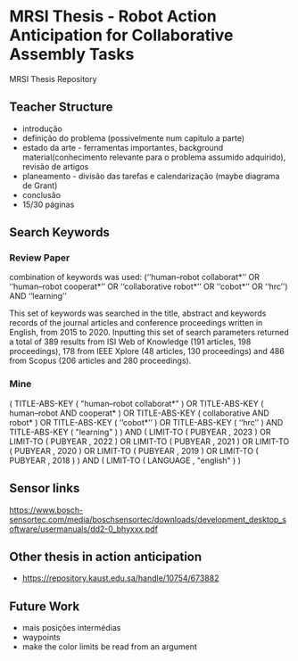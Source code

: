 # MRSI Thesis - Robot Action Anticipation for Collaborative Assembly Tasks

MRSI Thesis Repository

## Teacher Structure

- introdução
- definição do problema (possivelmente num capitulo a parte)
- estado da arte - ferramentas importantes, background material(conhecimento relevante para o problema assumido adquirido), revisão de artigos
- planeamento - divisão das tarefas e calendarização (maybe diagrama de Grant)
- conclusão
- 15/30 páginas

## Search Keywords

### Review Paper
combination of keywords was used: (‘‘human–robot
collaborat*’’ OR ‘‘human–robot cooperat*’’ OR ‘‘collaborative robot*’’
OR ‘‘cobot*’’ OR ‘‘hrc’’) AND ‘‘learning’’

This set of keywords
was searched in the title, abstract and keywords records of the journal
articles and conference proceedings written in English, from 2015 to
2020.
Inputting this set of search parameters returned a total of 389 results
from ISI Web of Knowledge (191 articles, 198 proceedings), 178 from
IEEE Xplore (48 articles, 130 proceedings) and 486 from Scopus (206
articles and 280 proceedings).

### Mine

( TITLE-ABS-KEY ( "human–robot collaborat*" ) OR TITLE-ABS-KEY ( human–robot AND cooperat* ) OR TITLE-ABS-KEY ( collaborative AND robot* ) OR TITLE-ABS-KEY ( ‘‘cobot*’’ ) OR TITLE-ABS-KEY ( ‘‘hrc’’ ) AND TITLE-ABS-KEY ( "learning" ) ) AND ( LIMIT-TO ( PUBYEAR , 2023 ) OR LIMIT-TO ( PUBYEAR , 2022 ) OR LIMIT-TO ( PUBYEAR , 2021 ) OR LIMIT-TO ( PUBYEAR , 2020 ) OR LIMIT-TO ( PUBYEAR , 2019 ) OR LIMIT-TO ( PUBYEAR , 2018 ) ) AND ( LIMIT-TO ( LANGUAGE , "english" ) )

## Sensor links

https://www.bosch-sensortec.com/media/boschsensortec/downloads/development_desktop_software/usermanuals/dd2-0_bhyxxx.pdf

## Other thesis in action anticipation

- https://repository.kaust.edu.sa/handle/10754/673882

## Future Work

- mais posições intermédias
- waypoints
- make the color limits be read from an argument